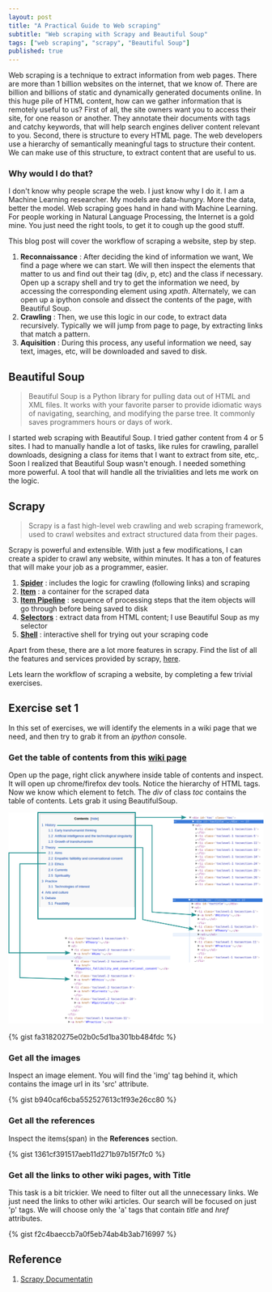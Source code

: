 ```yaml
---
layout: post
title: "A Practical Guide to Web scraping"
subtitle: "Web scraping with Scrapy and Beautiful Soup"
tags: ["web scraping", "scrapy", "Beautiful Soup"]
published: true
---
```


Web scraping is a technique to extract information from web pages. There are more than 1 billion websites on the internet, that we know of. There are billion and billions of static and dynamically generated documents online. In this huge pile of HTML content, how can we gather information that is remotely useful to us? First of all, the site owners want you to access their site, for one reason or another. They annotate their documents with tags and catchy keywords, that will help search engines deliver content relevant to you. Second, there is structure to every HTML page. The web developers use a hierarchy of semantically meaningful tags to structure their content. We can make use of this structure, to extract content that are useful to us.

### Why would I do that?

I don't know why people scrape the web. I just know why I do it. I am a Machine Learning researcher. My models are data-hungry. More the data, better the model. Web scraping goes hand in hand with Machine Learning. For people working in Natural Language Processing, the Internet is a gold mine. You just need the right tools, to get it to cough up the good stuff.

This blog post will cover the workflow of scraping a website, step by step. 

1. **Reconnaissance** : After deciding the kind of information we want, We find a page where we can start. We will then inspect the elements that matter to us and find out their tag (div, p, etc) and the class if necessary. Open up a scrapy shell and try to get the information we need, by accessing the corresponding element using *xpath*. Alternately, we can open up a ipython console and dissect the contents of the page, with Beautiful Soup.
2. **Crawling** : Then, we use this logic in our code, to extract data recursively. Typically we will jump from page to page, by extracting links that match a pattern.
3. **Aquisition** : During this process, any useful information we need, say text, images, etc, will be downloaded and saved to disk. 

## Beautiful Soup

> Beautiful Soup is a Python library for pulling data out of HTML and XML files. It works with your favorite parser to provide idiomatic ways of navigating, searching, and modifying the parse tree. It commonly saves programmers hours or days of work.

I started web scraping with Beautiful Soup. I tried gather content from 4 or 5 sites. I had to manually handle a lot of tasks, like rules for crawling, parallel downloads, designing a class for items that I want to extract from site, etc,. Soon I realized that Beautiful Soup wasn't enough. I needed something more powerful. A tool that will handle all the trivialities and lets me work on the logic.

## Scrapy

> Scrapy is a fast high-level web crawling and web scraping framework, used to crawl websites and extract structured data from their pages.

Scrapy is powerful and extensible. With just a few modifications, I can create a spider to crawl any website, within minutes. It has a ton of features that will make your job as a programmer, easier.

1. [**Spider**](http://doc.scrapy.org/en/latest/topics/spiders.html) : includes the logic for crawling (following links) and scraping
2. [**Item**](http://doc.scrapy.org/en/latest/topics/items.html) : a container for the scraped data
3. [**Item Pipeline**](http://doc.scrapy.org/en/latest/topics/item-pipeline.html) : sequence of processing steps that the item objects will go through before being saved to disk
4. [**Selectors**](http://doc.scrapy.org/en/latest/topics/selectors.html) : extract data from HTML content; I use Beautiful Soup as my selector
5. [**Shell**](http://doc.scrapy.org/en/latest/topics/shell.html) : interactive shell for trying out your scraping code

Apart from these, there are a lot more features in scrapy. Find the list of all the features and services provided by scrapy, [here](http://doc.scrapy.org/en/latest/#basic-concepts).


Lets learn the workflow of scraping a website, by completing a few trivial exercises.

## Exercise set 1

In this set of exercises, we will identify the elements in a wiki page that we need, and then try to grab it from an *ipython* console. 

### Get the table of contents from this [wiki page](https://en.wikipedia.org/wiki/Transhumanism)

Open up the page, right click anywhere inside table of contents and inspect. It will open up chrome/firefox dev tools. Notice the hierarchy of HTML tags. Now we know which element to fetch. The *div* of class *toc* contains the table of contents. Lets grab it using BeautifulSoup.

![](/img/scrapy/wiki_img1.png)

{% gist fa31820275e02b0c5d1ba301bb484fdc %}


### Get all the images

Inspect an image element. You will find the 'img' tag behind it, which contains the image url in its 'src' attribute.

{% gist b940caf6cba552527613c1f93e26cc80 %}


### Get all the references

Inspect the items(span) in the **References** section.

{% gist 1361cf391517aeb11d271b97b15f7fc0 %}

### Get all the links to other wiki pages, with Title

This task is a bit trickier. We need to filter out all the unnecessary links. We just need the links to other wiki articles. Our search will be focused on just 'p' tags. We will choose only the 'a' tags that contain *title* and *href* attributes. 

{% gist f2c4baeccb7a0f5eb74ab4b3ab716997 %}


## Reference

1. [Scrapy Documentatin](http://doc.scrapy.org/en/latest/)
